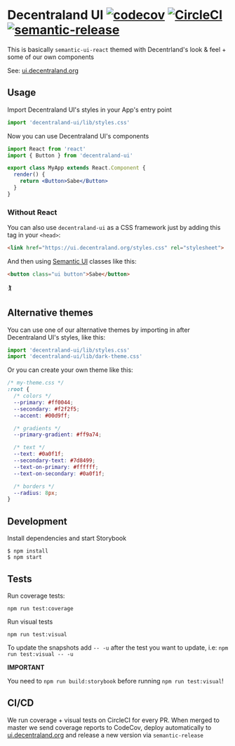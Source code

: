 # Decentraland UI [![codecov](https://codecov.io/gh/decentraland/ui/branch/master/graph/badge.svg)](https://codecov.io/gh/decentraland/ui) [![CircleCI](https://circleci.com/gh/decentraland/ui.svg?style=svg)](https://circleci.com/gh/decentraland/ui) [![semantic-release](https://img.shields.io/badge/%20%20%F0%9F%93%A6%F0%9F%9A%80-semantic--release-e10079.svg)](https://github.com/semantic-release/semantic-release)

This is basically `semantic-ui-react` themed with Decentrland's look & feel + some of our own components

See: [ui.decentraland.org](https://ui.decentraland.org)

## Usage

Import Decentraland UI's styles in your App's entry point

```jsx
import 'decentraland-ui/lib/styles.css'
```

Now you can use Decentraland UI's components

```jsx
import React from 'react'
import { Button } from 'decentraland-ui'

export class MyApp extends React.Component {
  render() {
    return <Button>Sabe</Button>
  }
}
```

### Without React

You can also use `decentraland-ui` as a CSS framework just by adding this tag in your `<head>`:

```html
<link href="https://ui.decentraland.org/styles.css" rel="stylesheet">
```

And then using [Semantic UI](https://semantic-ui.com/) classes like this:

```html
<button class="ui button">Sabe</button>
```

🏌

## Alternative themes

You can use one of our alternative themes by importing in after Decentraland UI's styles, like this:

```jsx
import 'decentraland-ui/lib/styles.css'
import 'decentraland-ui/lib/dark-theme.css'
```

Or you can create your own theme like this:

```css
/* my-theme.css */
:root {
  /* colors */
  --primary: #ff0044;
  --secondary: #f2f2f5;
  --accent: #00d9ff;

  /* gradients */
  --primary-gradient: #ff9a74;

  /* text */
  --text: #0a0f1f;
  --secondary-text: #7d8499;
  --text-on-primary: #ffffff;
  --text-on-secondary: #0a0f1f;

  /* borders */
  --radius: 8px;
}
```

## Development

Install dependencies and start Storybook

```
$ npm install
$ npm start
```

## Tests

Run coverage tests:

```
npm run test:coverage
```

Run visual tests

```
npm run test:visual
```

To update the snapshots add `-- -u` after the test you want to update, i.e: `npm run test:visual -- -u`

**IMPORTANT**

You need to `npm run build:storybook` before running `npm run test:visual`!

## CI/CD

We run coverage + visual tests on CircleCI for every PR. When merged to master we send coverage reports to CodeCov, deploy automatically to [ui.decentraland.org](https://ui.decentraland.org) and release a new version via `semantic-release`
